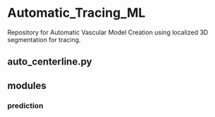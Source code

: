 # Automatic_Tracing_ML
Repository for Automatic Vascular Model Creation using localized 3D segmentation for tracing.

## auto_centerline.py

## modules

### prediction
